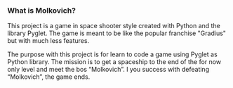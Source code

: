 ### What is Molkovich?

This project is a game in space shooter style created with Python and the library Pyglet.
The game is meant to be like the popular franchise "Gradius" but with much less features.

The purpose with this project is for learn to code a game using Pyglet as Python library.
The mission is to get a spaceship to the end of the for now only level and meet the bos “Molkovich”.
I you success with defeating “Molkovich”, the game ends.
